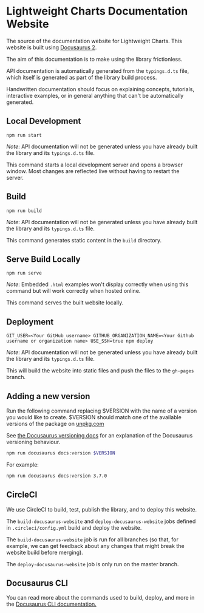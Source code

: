 # Lightweight Charts Documentation Website

The source of the documentation website for Lightweight Charts. This website is built using [Docusaurus 2](https://v2.docusaurus.io/).

The aim of this documentation is to make using the library frictionless.

API documentation is automatically generated from the `typings.d.ts` file, which itself is generated as part of the library build process.

Handwritten documentation should focus on explaining concepts, tutorials, interactive examples, or in general anything that can't be automatically generated.

## Local Development

```console
npm run start
```

_Note_: API documentation will not be generated unless you have already built the library and its `typings.d.ts` file.

This command starts a local development server and opens a browser window. Most changes are reflected live without having to restart the server.

## Build

```console
npm run build
```

_Note_: API documentation will not be generated unless you have already built the library and its `typings.d.ts` file.

This command generates static content in the `build` directory.

## Serve Build Locally

```console
npm run serve
```

_Note_: Embedded `.html` examples won't display correctly when using this command but will work correctly when hosted online.

This command serves the built website locally.

## Deployment

```console
GIT_USER=<Your GitHub username> GITHUB_ORGANIZATION_NAME=<Your Github username or organization name> USE_SSH=true npm deploy
```

_Note_: API documentation will not be generated unless you have already built the library and its `typings.d.ts` file.

This will build the website into static files and push the files to the `gh-pages` branch.

## Adding a new version

Run the following command replacing $VERSION with the name of a version you would like to create. $VERSION should match one of the available versions of the package on [unpkg.com](https://unpkg.com)

See [the Docusaurus versioning docs](https://docusaurus.io/docs/versioning#tagging-a-new-version) for an explanation of the Docusaurus versioning behaviour.

```bash
npm run docusaurus docs:version $VERSION
```

For example:

```bash
npm run docusaurus docs:version 3.7.0
```

## CircleCI

We use CircleCI to build, test, publish the library, and to deploy this website.

The `build-docusaurus-website` and `deploy-docusaurus-website` jobs defined in `.circleci/config.yml` build and deploy the website.

The `build-docusaurus-website` job is run for all branches (so that, for example, we can get feedback about any changes that might break the website build before merging).

The `deploy-docusaurus-website` job is only run on the master branch.

## Docusaurus CLI

You can read more about the commands used to build, deploy, and more in the [Docusaurus CLI documentation.](https://docusaurus.io/docs/cli)
